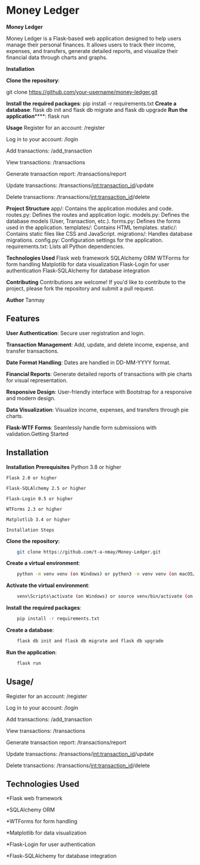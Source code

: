 
# Money Ledger

**Money Ledger**

Money Ledger is a Flask-based web application designed to help users manage their personal finances. It allows users to track their income, expenses, and transfers, generate detailed reports, and visualize their financial data through charts and graphs.



**Installation**

**Clone the repository**:

git clone https://github.com/your-username/money-ledger.git

**Install the required packages**:
pip install -r requirements.txt
**Create a database**: 
flask db init and flask db migrate and flask db upgrade
**Run the application******:
flask run

**Usage**
Register for an account:
/register

Log in to your account: /login

Add transactions: /add_transaction

View transactions: /transactions

Generate transaction report: /transactions/report

Update transactions: /transactions/<int:transaction_id>/update

Delete transactions: /transactions/<int:transaction_id>/delete

**Project Structure**
app/: Contains the application modules and code.
routes.py: Defines the routes and application logic.
models.py: Defines the database models (User, Transaction, etc.).
forms.py: Defines the forms used in the application.
templates/: Contains HTML templates.
static/: Contains static files like CSS and JavaScript.
migrations/: Handles database migrations.
config.py: Configuration settings for the application.
requirements.txt: Lists all Python dependencies.

**Technologies Used**
Flask web framework
SQLAlchemy ORM
WTForms for form handling
Matplotlib for data visualization
Flask-Login for user authentication
Flask-SQLAlchemy for database integration

**Contributing**
Contributions are welcome! If you'd like to contribute to the project, please fork the repository and submit a pull request.

**Author**
Tanmay

## Features

**User Authentication**:
Secure user registration and login.

**Transaction Management**:
Add, update, and delete income, expense, and transfer transactions.

**Date Format Handling**:
Dates are handled in DD-MM-YYYY format.

**Financial Reports**:
Generate detailed reports of transactions with pie charts for visual representation.

**Responsive Design**:
User-friendly interface with Bootstrap for a responsive and modern design.

**Data Visualization**:
Visualize income, expenses, and transfers through pie charts.

**Flask-WTF Forms**: 
Seamlessly handle form submissions with validation.Getting Started

## Installation

**Installation**
**Prerequisites**
    Python 3.8 or higher
    
    Flask 2.0 or higher
    
    Flask-SQLAlchemy 2.5 or higher
    
    Flask-Login 0.5 or higher
    
    WTForms 2.3 or higher
    
    Matplotlib 3.4 or higher
    
    Installation Steps

**Clone the repository:**
```bash
    git clone https://github.com/t-a-nmay/Money-Ledger.git
```
 
**Create a virtual environment**:
```bash
    python -m venv venv (on Windows) or python3 -m venv venv (on macOS/Linux)
```
    

**Activate the virtual environment**:
```bash
    venv\Scripts\activate (on Windows) or source venv/bin/activate (on macOS/Linux)
```

**Install the required packages**: 
```bash
    pip install -r requirements.txt
```

**Create a database**:
```bash
    flask db init and flask db migrate and flask db upgrade
``` 

**Run the application**: 
```bash
    flask run
``` 



## Usage/

Register for an account: 
/register

Log in to your account: 
/login

Add transactions: /add_transaction

View transactions: /transactions

Generate transaction report: /transactions/report

Update transactions: /transactions/<int:transaction_id>/update

Delete transactions: /transactions/<int:transaction_id>/delete



## Technologies Used

*Flask web framework

*SQLAlchemy ORM

*WTForms for form handling

*Matplotlib for data visualization

*Flask-Login for user authentication

*Flask-SQLAlchemy for database integration

